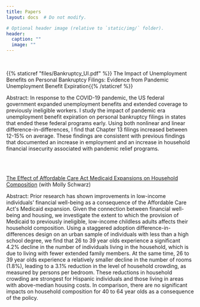 ```yaml
---
title: Papers
layout: docs  # Do not modify.

# Optional header image (relative to `static/img/` folder).
header:
  caption: ""
  image: ""
---
```


<br />

{{% staticref "files/Bankruptcy_UI.pdf" %}} The Impact of Unemployment Benefits on Personal Bankruptcy Filings: Evidence from Pandemic Unemployment Benefit Expiration{{% /staticref %}}

Abstract: In response to the COVID-19 pandemic, the US federal government expanded unemployment benefits and extended coverage to previously ineligible workers. I study the impact of pandemic era unemployment benefit expiration on personal bankruptcy filings in states that ended these federal programs early. Using both nonlinear and linear difference-in-differences, I find that Chapter 13 filings increased between 12-15% on average. These findings are consistent with previous findings that documented an increase in employment and an increase in household financial insecurity associated with pandemic relief programs.


<br />
<br />


[The Effect of Affordable Care Act Medicaid Expansions on Household Composition](https://papers.ssrn.com/sol3/papers.cfm?abstract_id=3836208) (with Molly Schwarz)

Abstract: Prior research has shown improvements in low-income individuals' financial well-being as a consequence of the Affordable Care Act's Medicaid expansion. Given the connection between financial well-being and housing, we investigate the extent to which the provision of Medicaid to previously ineligible, low-income childless adults affects their household composition. Using a staggered adoption difference-in-differences design on an urban sample of individuals with less than a high school degree, we find that 26 to 39 year olds experience a significant 4.2% decline in the number of individuals living in the household, which is due to living with fewer extended family members. At the same time, 26 to 39 year olds experience a relatively smaller decline in the number of rooms (1.8%), leading to a 3.1% reduction in the level of household crowding, as measured by persons per bedroom. These reductions in household crowding are strongest for Hispanic individuals and those living in areas with above-median housing costs. In comparison, there are no significant impacts on household composition for 40 to 64 year olds as a consequence of the policy.
